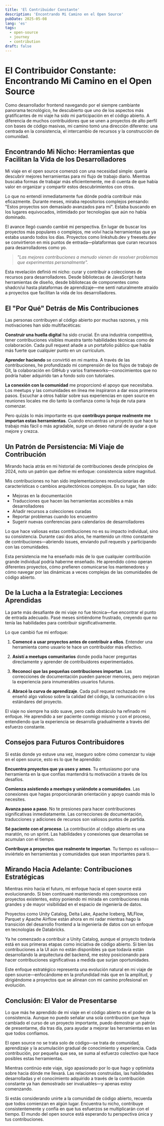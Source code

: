 ```yaml
---
title: 'El Contribuidor Constante'
description: 'Encontrando Mi Camino en el Open Source'
pubDate: 2025-05-08
lang: 'es'
tags:
  - open-source
  - journey
  - contribution
draft: false
---
```


<!-- ![Open Source Contributor](../../assets/images/blog/oss/os-.png) -->

# El Contribuidor Constante: Encontrando Mi Camino en el Open Source

Como desarrollador frontend navegando por el siempre cambiante panorama tecnológico, he descubierto que uno de los aspectos más gratificantes de mi viaje ha sido mi participación en el código abierto. A diferencia de muchos contribuidores que se unen a proyectos de alto perfil con bases de código masivas, mi camino tomó una dirección diferente: una centrada en la consistencia, el intercambio de recursos y la construcción de comunidad.

## Encontrando Mi Nicho: Herramientas que Facilitan la Vida de los Desarrolladores

Mi viaje en el open source comenzó con una necesidad simple: quería descubrir mejores herramientas para mi flujo de trabajo diario. Mientras buscaba formas de trabajar más eficientemente, me di cuenta de que había valor en organizar y compartir estos descubrimientos con otros.

Lo que no entendí inmediatamente fue dónde podría contribuir más eficazmente. Durante meses, miraba repositorios complejos pensando: "Estos proyectos son demasiado avanzados para mí". Estaba buscando en los lugares equivocados, intimidado por tecnologías que aún no había dominado.

El avance llegó cuando cambié mi perspectiva. En lugar de buscar los proyectos más populares o complejos, me volví hacia herramientas que ya estaba usando todos los días. Proyectos como linkshub.dev y freesets.dev se convirtieron en mis puntos de entrada—plataformas que curan recursos para desarrolladores como yo.

> _"Las mejores contribuciones a menudo vienen de resolver problemas que experimentas personalmente"._

Esta revelación definió mi nicho: curar y contribuir a colecciones de recursos para desarrolladores. Desde bibliotecas de JavaScript hasta herramientas de diseño, desde bibliotecas de componentes como shadcn/ui hasta plataformas de aprendizaje—me sentí naturalmente atraído a proyectos que facilitan la vida de los desarrolladores.

## El "Por Qué" Detrás de Mis Contribuciones

Las personas contribuyen al código abierto por muchas razones, y mis motivaciones han sido multifacéticas:

**Construir una huella digital** ha sido crucial. En una industria competitiva, tener contribuciones visibles muestra tanto habilidades técnicas como de colaboración. Cada pull request añade a un portafolio público que habla más fuerte que cualquier punto en un currículum.

**Aprender haciendo** se convirtió en mi mantra. A través de las contribuciones, he profundizado mi comprensión de los flujos de trabajo de Git, la colaboración en GitHub y varios frameworks—conocimientos que no podría haber adquirido tan a fondo solo con tutoriales.

**La conexión con la comunidad** me proporcionó el apoyo que necesitaba. Los meetups y las comunidades en línea me inspiraron a dar esos primeros pasos. Escuchar a otros hablar sobre sus experiencias en open source en reuniones locales me dio tanto la confianza como la hoja de ruta para comenzar.

Pero quizás lo más importante es que **contribuyo porque realmente me importan estas herramientas**. Cuando encuentras un proyecto que hace tu trabajo más fácil o más agradable, surge un deseo natural de ayudar a que mejore y crezca.

## Un Patrón de Persistencia: Mi Viaje de Contribución

Mirando hacia atrás en mi historial de contribuciones desde principios de 2024, noto un patrón que define mi enfoque: consistencia sobre magnitud.

Mis contribuciones no han sido implementaciones revolucionarias de características o cambios arquitectónicos complejos. En su lugar, han sido:

- Mejoras en la documentación
- Traducciones que hacen las herramientas accesibles a más desarrolladores
- Añadir recursos a colecciones curadas
- Reportar problemas cuando los encuentro
- Sugerir nuevas conferencias para calendarios de desarrolladores

Lo que hace valiosas estas contribuciones no es su impacto individual, sino su consistencia. Durante casi dos años, he mantenido un ritmo constante de contribuciones—abriendo issues, enviando pull requests y participando con las comunidades.

Esta persistencia me ha enseñado más de lo que cualquier contribución grande individual podría haberme enseñado. He aprendido cómo operan diferentes proyectos, cómo prefieren comunicarse los mantenedores y cómo navegar por las dinámicas a veces complejas de las comunidades de código abierto.

## De la Lucha a la Estrategia: Lecciones Aprendidas

La parte más desafiante de mi viaje no fue técnica—fue encontrar el punto de entrada adecuado. Pasé meses sintiéndome frustrado, creyendo que no tenía las habilidades para contribuir significativamente.

Lo que cambió fue mi enfoque:

1. **Comencé a usar proyectos antes de contribuir a ellos**. Entender una herramienta como usuario te hace un contribuidor más efectivo.

2. **Asistí a meetups comunitarios** donde podía hacer preguntas directamente y aprender de contribuidores experimentados.

3. **Reconocí que las pequeñas contribuciones importan**. Las correcciones de documentación pueden parecer menores, pero mejoran la experiencia para innumerables usuarios futuros.

4. **Abracé la curva de aprendizaje**. Cada pull request rechazado me enseñó algo valioso sobre la calidad del código, la comunicación o los estándares del proyecto.

El viaje no siempre ha sido suave, pero cada obstáculo ha refinado mi enfoque. He aprendido a ser paciente conmigo mismo y con el proceso, entendiendo que la experiencia se desarrolla gradualmente a través del esfuerzo constante.

## Consejos para Futuros Contribuidores

Si estás donde yo estuve una vez, inseguro sobre cómo comenzar tu viaje en el open source, esto es lo que he aprendido:

**Encuentra proyectos que ya uses y ames**. Tu entusiasmo por una herramienta en la que confías mantendrá tu motivación a través de los desafíos.

**Comienza asistiendo a meetups y uniéndote a comunidades**. Las conexiones que hagas proporcionarán orientación y apoyo cuando más lo necesites.

**Avanza paso a paso**. No te presiones para hacer contribuciones significativas inmediatamente. Las correcciones de documentación, traducciones y adiciones de recursos son valiosos puntos de partida.

**Sé paciente con el proceso**. La contribución al código abierto es una maratón, no un sprint. Las habilidades y conexiones que desarrollas se acumulan con el tiempo.

**Contribuye a proyectos que realmente te importan**. Tu tiempo es valioso—inviértelo en herramientas y comunidades que sean importantes para ti.

## Mirando Hacia Adelante: Contribuciones Estratégicas

Mientras miro hacia el futuro, mi enfoque hacia el open source está evolucionando. Si bien continuaré manteniendo mis compromisos con proyectos existentes, estoy poniendo mi mirada en contribuciones más grandes y de mayor visibilidad en el espacio de ingeniería de datos.

Proyectos como Unity Catalog, Delta Lake, Apache Iceberg, MLFlow, Parquet y Apache Airflow están ahora en mi radar mientras hago la transición del desarrollo frontend a la ingeniería de datos con un enfoque en tecnologías de Databricks.

Ya he comenzado a contribuir a Unity Catalog, aunque el proyecto todavía está en sus primeras etapas como iniciativa de código abierto. Si bien las contribuciones a la UI aún no están disponibles ya que todavía están desarrollando la arquitectura del backend, me estoy posicionando para hacer contribuciones significativas a medida que surjan oportunidades.

Este enfoque estratégico representa una evolución natural en mi viaje de open source—enfocándome en la profundidad más que en la amplitud, y dirigiéndome a proyectos que se alinean con mi camino profesional en evolución.

## Conclusión: El Valor de Presentarse

Lo que más he aprendido de mi viaje en el código abierto es el poder de la consistencia. Aunque no puedo señalar una sola contribución que haya cambiado el curso de un proyecto importante, puedo demostrar un patrón de presentarme, día tras día, para ayudar a mejorar las herramientas en las que todos confiamos.

El open source no se trata solo de código—se trata de comunidad, aprendizaje y la acumulación gradual de conocimiento y experiencia. Cada contribución, por pequeña que sea, se suma al esfuerzo colectivo que hace posibles estas herramientas.

Mientras continúo este viaje, sigo apasionado por lo que hago y optimista sobre hacia dónde me llevará. Las relaciones construidas, las habilidades desarrolladas y el conocimiento adquirido a través de la contribución constante ya han demostrado ser invaluables—y apenas estoy comenzando.

Si estás considerando unirte a la comunidad de código abierto, recuerda que todos comienzan en algún lugar. Encuentra tu nicho, contribuye consistentemente y confía en que tus esfuerzos se multiplicarán con el tiempo. El mundo del open source está esperando tu perspectiva única y tus contribuciones.
